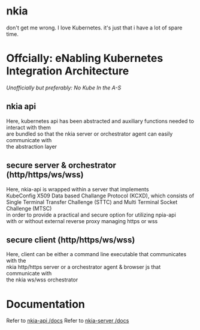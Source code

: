 # nkia

don't get me wrong. I love Kubernetes. it's just that i have a lot of spare time.

# Offcially: eNabling Kubernetes Integration Architecture

*Unofficially but preferably: No Kube In the A-S*


## nkia api

Here, kubernetes api has been abstracted and auxiliary functions needed to interact with them\
are bundled so that the nkia server or orchestrator agent can easily communicate with\
the abstraction layer


## secure server & orchestrator (http/https/ws/wss)

Here, nkia-api is wrapped within a server that implements \
KubeConfig X509 Data based Challange Protocol (KCXD), which consists of\
Single Terminal Transfer Challenge (STTC) and Multi Terminal Socket Challenge (MTSC)\
in order to provide a practical and secure option for utilizing npia-api \
with or without external reverse proxy managing https or wss 


## secure client (http/https/ws/wss)

Here, client can be either a command line executable that communicates with the\
nkia http/https server or a orchestrator agent & browser js that communicate with\
the nkia ws/wss orchestrator 


# Documentation

Refer to [nkia-api /docs](https://okestro-aidevops.github.io/nkia-api/)
Refer to [nkia-server /docs](https://okestro-aidevops.github.io/nkia-server/)